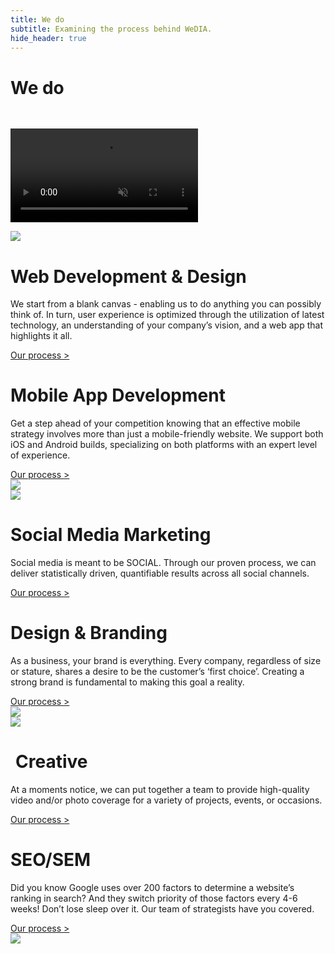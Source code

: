 ```yaml
---
title: We do
subtitle: Examining the process behind WeDIA.
hide_header: true
---
```

<h1 class="services-title">We do</h1>

<video class="full-video" muted autoplay loop playsinline style="margin-top:
30px;">
	<source src="/videos/wedia-website-banner.mp4">
</video>

<div class="content-wrap process-wrap">
	<div class="container">
	  <div class="row">
	    <div class="col-md-3 col-xs-12" id="A">
	    	<a href="/service/web-dev">
		      <img src="/images/icons/web-maintenance.png" class="square-img
		      bump-down-60"/>
		  	</a>
	    </div>
	    <div class="col-md-9 col-xs-12" id="B">
	      <h1 class="process-title">Web Development & Design</h1>
	      <div class="body-content wow fadeInRight">
	      	<p>
	    		We start from a blank canvas - enabling us to do anything you can possibly
					think of. In turn, user experience is optimized through the utilization of
					latest technology, an understanding of your company’s vision, and a
					web app
					that highlights it all.
				</p>
				<div class="process-link-container-left">
					<a href="/service/web-dev">Our process ></a>
				</div>
	      </div>
	    </div>
	  </div>
	</div>

<div class="container">
	  <div class="row">
	    <div class="col-md-9 col-xs-12" id="B">
	      <h1 class="process-title title-right">Mobile App Development</h1>
	      <div class="body-content ml-auto wow fadeInLeft">
	      	<p>
	    		Get a step ahead of your competition knowing that an effective mobile
	    		strategy involves more than just a mobile-friendly website. We support
	    		both iOS and Android builds, specializing on both platforms with an
	    		expert level of experience.
				</p>
				<div class="process-link-container">
					<a href="/service/app-dev">Our process ></a>
				</div>
	      </div>
	    </div>
	    <div class="col-md-3 col-xs-12 order-first order-md-last" id="A">
	    	<a href="/service/app-dev">
		      <img src="/images/icons/smartphone.png" class="square-img"/>
		  </a>
	    </div>
	  </div>
	</div>

<div class="container">
	  <div class="row">
	    <div class="col-md-3 col-xs-12" id="A">
	    	<a href="/service/social">
		      <img src="/images/icons/teamwork.png" class="square-img bump-down-30"/>
		  </a>
	    </div>
	    <div class="col-md-9 col-xs-12" id="B">
	      <h1 class="process-title">Social Media Marketing</h1>
	      <div class="body-content wow fadeInRight">
	      	<p>
	    		Social media is meant to be SOCIAL. Through our proven process, we can deliver statistically driven, quantifiable results across all social channels.
				</p>
				<div class="process-link-container-left">
					<a href="/service/social">Our process ></a>
				</div>
	      </div>
	    </div>
	  </div>
	</div>


<div class="container">
	  <div class="row">
	    <div class="col-md-9 col-xs-12" id="B">
	      <h1 class="process-title title-right">Design & Branding</h1>
	      <div class="body-content ml-auto wow fadeInLeft">
	      	<p>
	    		As a business, your brand is everything. Every company, regardless of size or stature, shares a desire to be the customer’s ‘first choice’. Creating a strong brand is fundamental to making this goal a reality.
				</p>
				<div class="process-link-container">
					<a href="/service/design">Our process ></a>
				</div>
	      </div>
	    </div>
	    <div class="col-md-3 col-xs-12 order-first order-md-last" id="A">
	    	<a href="/service/design">
		      <img src="/images/icons/create.png" class="square-img"/>
			</a>
	    </div>
	  </div>
	</div>

<div class="container">
	  <div class="row">
	    <div class="col-md-3 col-xs-12" id="A">
	    <a href="/service/creative">
	      <img src="/images/icons/device.png" class="square-img bump-down-30"/>
	    </a>
	    </div>
	    <div class="col-md-9 col-xs-12" id="B">
	      <h1 class="process-title" style="padding-left: 8px;">Creative</h1>
	      <div class="body-content wow fadeInRight">
	      	<p>
	    		At a moments notice, we can put together a team to provide
	    		high-quality video and/or photo coverage for a variety of
	    		projects, events, or occasions.
				</p>
				<div class="process-link-container-left">
					<a href="/service/creative">Our process ></a>
				</div>
	      </div>
	    </div>
	  </div>
	</div>

<div class="container">
	  <div class="row">
	    <div class="col-md-9 col-xs-12" id="B">
	      <h1 class="process-title title-right">SEO/SEM</h1>
	      <div class="body-content ml-auto wow fadeInLeft">
	      	<p>
	    		Did you know Google uses over 200 factors to determine a website’s
	    		ranking in search? And they switch priority of those factors every 4-6
	    		weeks! Don’t lose sleep over it. Our team of strategists have you covered.
				</p>
				<div class="process-link-container">
					<a href="/service/seo">Our process ></a>
				</div>
	      </div>
	    </div>
	    <div class="col-md-3 col-xs-12 order-first order-md-last" id="A">
	    	<a href="/service/seo">
		      <img src="/images/icons/search.png" class="square-img"/>
		    </a>
	    </div>
	  </div>
	</div>


</div>
